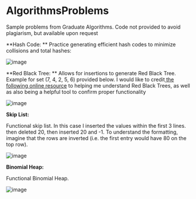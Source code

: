 # AlgorithmsProblems
Sample problems from Graduate Algorithms. Code not provided to avoid plagiarism, but available upon request

**Hash Code:
**
Practice generating efficient hash codes to minimize collisions and total hashes: 

![image](https://github.com/VasilisGadala/AlgorithmsProblems/assets/30811770/547012f9-8446-4a93-8e64-f75fad69cb52)

**Red Black Tree:
**
Allows for insertions to generate Red Black Tree. Example for set (7, 4, 2, 5, 6) provided below. I would like to credit[ the following online resource](https://www.cs.usfca.edu/~galles/visualization/RedBlack.html) to helping me understand Red Black Trees, as well as also being a helpful tool to confirm proper functionality

![image](https://github.com/VasilisGadala/AlgorithmsProblems/assets/30811770/93227cfd-b616-4914-b9ac-c174863e25dc)

**Skip List:**

Functional skip list. In this case I inserted the values within the first 3 lines. then deleted 20, then inserted 20 and -1. To understand the formatting, imagine that the rows are inverted (i.e. the first entry would have 80 on the top row). 

![image](https://github.com/VasilisGadala/AlgorithmsProblems/assets/30811770/be472c8f-c6b8-4e6e-9889-e406d141341e)

**Binomial Heap:**

Functional Binomial Heap. 

![image](https://github.com/VasilisGadala/AlgorithmsProblems/assets/30811770/6f9b9897-001d-451c-93f2-55689038171c)


